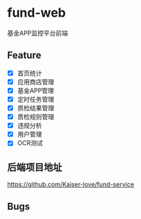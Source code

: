 # fund-web
基金APP监控平台前端
## Feature
- [x] 首页统计
- [x] 应用商店管理
- [x] 基金APP管理
- [x] 定时任务管理
- [x] 质检结果管理
- [x] 质检规则管理
- [x] 违规分析
- [x] 用户管理
- [x] OCR测试
## 后端项目地址

https://github.com/Kaiser-love/fund-service

## Bugs
